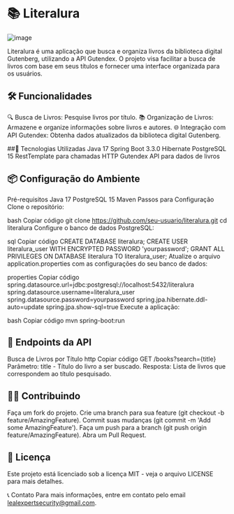 # 📚 Literalura

![image](https://github.com/LealDias/LiterAlura---Challange-Java/assets/70763447/ab7d3368-00fa-4471-a515-fec3fe58ef4a)

Literalura é uma aplicação que busca e organiza livros da biblioteca digital Gutenberg, utilizando a API Gutendex. O projeto visa facilitar a busca de livros com base em seus títulos e fornecer uma interface organizada para os usuários.

## 🛠️ Funcionalidades
🔍 Busca de Livros: Pesquise livros por título.
📚 Organização de Livros: Armazene e organize informações sobre livros e autores.
🌐 Integração com API Gutendex: Obtenha dados atualizados da biblioteca digital Gutenberg.

##🚀 Tecnologias Utilizadas
Java 17
Spring Boot 3.3.0
Hibernate
PostgreSQL 15
RestTemplate para chamadas HTTP
Gutendex API para dados de livros

## 📦 Configuração do Ambiente
Pré-requisitos
Java 17
PostgreSQL 15
Maven
Passos para Configuração
Clone o repositório:

bash
Copiar código
git clone https://github.com/seu-usuario/literalura.git
cd literalura
Configure o banco de dados PostgreSQL:

sql
Copiar código
CREATE DATABASE literalura;
CREATE USER literalura_user WITH ENCRYPTED PASSWORD 'yourpassword';
GRANT ALL PRIVILEGES ON DATABASE literalura TO literalura_user;
Atualize o arquivo application.properties com as configurações do seu banco de dados:

properties
Copiar código
spring.datasource.url=jdbc:postgresql://localhost:5432/literalura
spring.datasource.username=literalura_user
spring.datasource.password=yourpassword
spring.jpa.hibernate.ddl-auto=update
spring.jpa.show-sql=true
Execute a aplicação:

bash
Copiar código
mvn spring-boot:run

## 📖 Endpoints da API
Busca de Livros por Título
http
Copiar código
GET /books?search={title}
Parâmetro: title - Título do livro a ser buscado.
Resposta: Lista de livros que correspondem ao título pesquisado.

## 👨‍💻 Contribuindo
Faça um fork do projeto.
Crie uma branch para sua feature (git checkout -b feature/AmazingFeature).
Commit suas mudanças (git commit -m 'Add some AmazingFeature').
Faça um push para a branch (git push origin feature/AmazingFeature).
Abra um Pull Request.

## 📝 Licença
Este projeto está licenciado sob a licença MIT - veja o arquivo LICENSE para mais detalhes.

📞 Contato
Para mais informações, entre em contato pelo email lealexpertsecurity@gmail.com.
